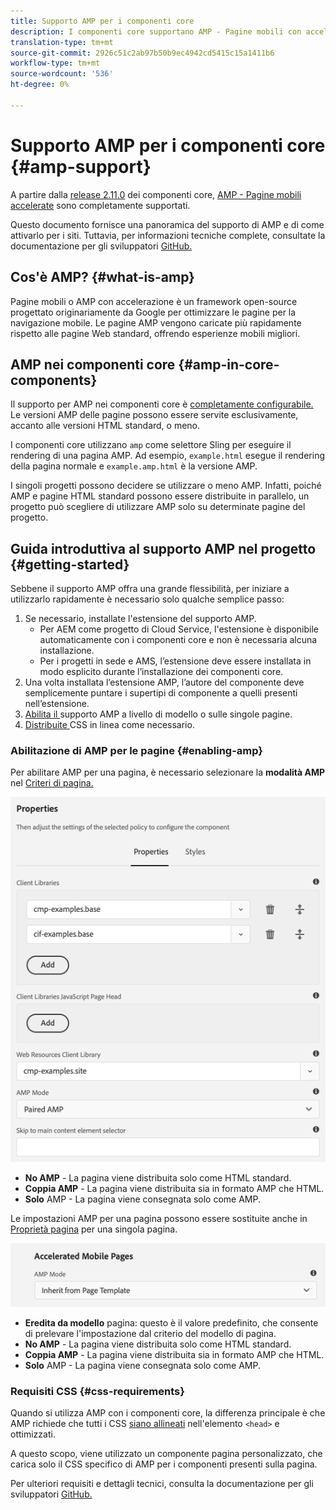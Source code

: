 ```yaml
---
title: Supporto AMP per i componenti core
description: I componenti core supportano AMP - Pagine mobili con accelerazione
translation-type: tm+mt
source-git-commit: 2926c51c2ab97b50b9ec4942cd5415c15a1411b6
workflow-type: tm+mt
source-wordcount: '536'
ht-degree: 0%

---
```



# Supporto AMP per i componenti core {#amp-support}

A partire dalla [release 2.11.0](/help/versions.md) dei componenti core, [AMP - Pagine mobili accelerate](https://developers.google.com/amp) sono completamente supportati.

Questo documento fornisce una panoramica del supporto di AMP e di come attivarlo per i siti. Tuttavia, per informazioni tecniche complete, consultate la documentazione per gli sviluppatori [GitHub.](https://github.com/adobe/aem-core-wcm-components/tree/master/extensions/amp)

## Cos&#39;è AMP? {#what-is-amp}

Pagine mobili o AMP con accelerazione è un framework open-source progettato originariamente da Google per ottimizzare le pagine per la navigazione mobile. Le pagine AMP vengono caricate più rapidamente rispetto alle pagine Web standard, offrendo esperienze mobili migliori.

## AMP nei componenti core {#amp-in-core-components}

Il supporto per AMP nei componenti core è [completamente configurabile.](#enabling-amp) Le versioni AMP delle pagine possono essere servite esclusivamente, accanto alle versioni HTML standard, o meno.

I componenti core utilizzano `amp` come selettore Sling per eseguire il rendering di una pagina AMP. Ad esempio, `example.html` esegue il rendering della pagina normale e `example.amp.html` è la versione AMP.

I singoli progetti possono decidere se utilizzare o meno AMP. Infatti, poiché AMP e pagine HTML standard possono essere distribuite in parallelo, un progetto può scegliere di utilizzare AMP solo su determinate pagine del progetto.

## Guida introduttiva al supporto AMP nel progetto {#getting-started}

Sebbene il supporto AMP offra una grande flessibilità, per iniziare a utilizzarlo rapidamente è necessario solo qualche semplice passo:

1. Se necessario, installate l&#39;estensione del supporto AMP.
   * Per AEM come progetto di Cloud Service, l&#39;estensione è disponibile automaticamente con i componenti core e non è necessaria alcuna installazione.
   * Per i progetti in sede e AMS, l’estensione deve essere installata in modo esplicito durante l’installazione dei componenti core.
1. Una volta installata l’estensione AMP, l’autore del componente deve semplicemente puntare i supertipi di componente a quelli presenti nell’estensione.
1. [Abilita il ](#enabling-amp) supporto AMP a livello di modello o sulle singole pagine.
1. [Distribuite ](#css-requirements) CSS in linea come necessario.

### Abilitazione di AMP per le pagine {#enabling-amp}

Per abilitare AMP per una pagina, è necessario selezionare la **modalità AMP** nel [Criteri di pagina.](https://docs.adobe.com/content/help/en/experience-manager-cloud-service/sites/authoring/features/templates.html#editing-a-template-page-policy-template-author-developer)

![Opzioni criteri pagina AMP](/help/assets/amp-policy.png)

* **No AMP**  - La pagina viene distribuita solo come HTML standard.
* **Coppia AMP**  - La pagina viene distribuita sia in formato AMP che HTML.
* **Solo**  AMP - La pagina viene consegnata solo come AMP.

Le impostazioni AMP per una pagina possono essere sostituite anche in [Proprietà pagina](https://docs.adobe.com/content/help/en/experience-manager-cloud-service/sites/authoring/fundamentals/page-properties.html) per una singola pagina.

![Proprietà pagina AMP](/help/assets/amp-page-properties.png)

* **Eredita da modello**  pagina: questo è il valore predefinito, che consente di prelevare l&#39;impostazione dal criterio del modello di pagina.
* **No AMP**  - La pagina viene distribuita solo come HTML standard.
* **Coppia AMP**  - La pagina viene distribuita sia in formato AMP che HTML.
* **Solo**  AMP - La pagina viene consegnata solo come AMP.

### Requisiti CSS {#css-requirements}

Quando si utilizza AMP con i componenti core, la differenza principale è che AMP richiede che tutti i CSS [siano allineati](including-clientlibs.md#inlining) nell&#39;elemento `<head>` e ottimizzati.

A questo scopo, viene utilizzato un componente pagina personalizzato, che carica solo il CSS specifico di AMP per i componenti presenti sulla pagina.

Per ulteriori requisiti e dettagli tecnici, consulta la documentazione per gli sviluppatori [GitHub.](https://github.com/adobe/aem-core-wcm-components/tree/master/extensions/amp)

